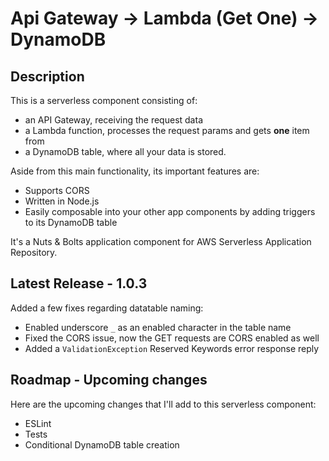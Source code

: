 
# Api Gateway -> Lambda (Get One) -> DynamoDB

## Description

This is a serverless component consisting of:

- an API Gateway, receiving the request data
- a Lambda function, processes the request params and gets **one** item from
- a DynamoDB table, where all your data is stored.

Aside from this main functionality, its important features are:

- Supports CORS
- Written in Node.js
- Easily composable into your other app components by adding triggers to its DynamoDB table

It's a Nuts & Bolts application component for AWS Serverless Application Repository.

## Latest Release - 1.0.3

Added a few fixes regarding datatable naming:

- Enabled underscore `_` as an enabled character in the table name
- Fixed the CORS issue, now the GET requests are CORS enabled as well
- Added a `ValidationException` Reserved Keywords error response reply

## Roadmap - Upcoming changes

Here are the upcoming changes that I'll add to this serverless component:

- ESLint
- Tests
- Conditional DynamoDB table creation

